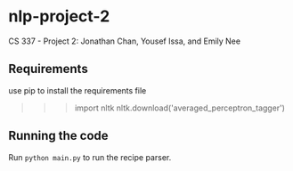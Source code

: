 # nlp-project-2

CS 337 - Project 2: Jonathan Chan, Yousef Issa, and Emily Nee

## Requirements
use pip to install the requirements file
>>> import nltk
>>> nltk.download('averaged_perceptron_tagger')

## Running the code
Run `python main.py` to run the recipe parser.
